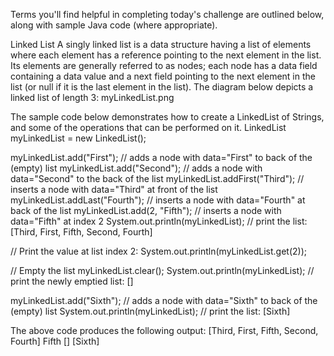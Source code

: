Terms you'll find helpful in completing today's challenge are outlined below, along with sample Java code (where appropriate).

Linked List
A singly linked list is a data structure having a list of elements where each element has a reference pointing to the next element in the list. Its elements are generally referred to as nodes; each node has a data field containing a data value and a next field pointing to the next element in the list (or null if it is the last element in the list). The diagram below depicts a linked list of length 3:
myLinkedList.png

The sample code below demonstrates how to create a LinkedList of Strings, and some of the operations that can be performed on it.
LinkedList<String> myLinkedList = new LinkedList<String>();

myLinkedList.add("First"); // adds a node with data="First" to back of the (empty) list
myLinkedList.add("Second"); // adds a node with data="Second" to the back of the list
myLinkedList.addFirst("Third"); // inserts a node with data="Third" at front of the list
myLinkedList.addLast("Fourth"); // inserts a node with data="Fourth" at back of the list
myLinkedList.add(2, "Fifth"); // inserts a node with data="Fifth" at index 2
System.out.println(myLinkedList); // print the list: [Third, First, Fifth, Second, Fourth]

// Print the value at list index 2:
System.out.println(myLinkedList.get(2));

// Empty the list
myLinkedList.clear();
System.out.println(myLinkedList); // print the newly emptied list: []

myLinkedList.add("Sixth"); // adds a node with data="Sixth" to back of the (empty) list
System.out.println(myLinkedList); // print the list: [Sixth]

The above code produces the following output:
[Third, First, Fifth, Second, Fourth]
Fifth
[]
[Sixth]